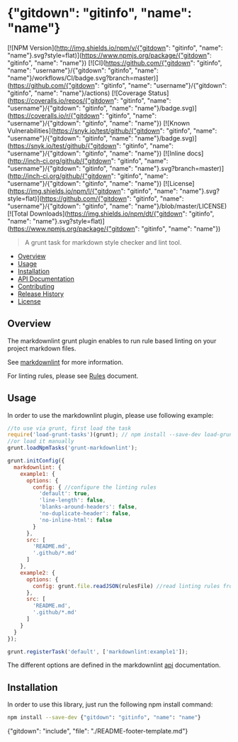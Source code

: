 # {"gitdown": "gitinfo", "name": "name"}

[![NPM Version](http://img.shields.io/npm/v/{"gitdown": "gitinfo", "name": "name"}.svg?style=flat)](https://www.npmjs.org/package/{"gitdown": "gitinfo", "name": "name"}) [![CI](https://github.com/{"gitdown": "gitinfo", "name": "username"}/{"gitdown": "gitinfo", "name": "name"}/workflows/CI/badge.svg?branch=master)](https://github.com/{"gitdown": "gitinfo", "name": "username"}/{"gitdown": "gitinfo", "name": "name"}/actions) [![Coverage Status](https://coveralls.io/repos/{"gitdown": "gitinfo", "name": "username"}/{"gitdown": "gitinfo", "name": "name"}/badge.svg)](https://coveralls.io/r/{"gitdown": "gitinfo", "name": "username"}/{"gitdown": "gitinfo", "name": "name"}) [![Known Vulnerabilities](https://snyk.io/test/github/{"gitdown": "gitinfo", "name": "username"}/{"gitdown": "gitinfo", "name": "name"}/badge.svg)](https://snyk.io/test/github/{"gitdown": "gitinfo", "name": "username"}/{"gitdown": "gitinfo", "name": "name"}) [![Inline docs](http://inch-ci.org/github/{"gitdown": "gitinfo", "name": "username"}/{"gitdown": "gitinfo", "name": "name"}.svg?branch=master)](http://inch-ci.org/github/{"gitdown": "gitinfo", "name": "username"}/{"gitdown": "gitinfo", "name": "name"}) [![License](https://img.shields.io/npm/l/{"gitdown": "gitinfo", "name": "name"}.svg?style=flat)](https://github.com/{"gitdown": "gitinfo", "name": "username"}/{"gitdown": "gitinfo", "name": "name"}/blob/master/LICENSE) [![Total Downloads](https://img.shields.io/npm/dt/{"gitdown": "gitinfo", "name": "name"}.svg?style=flat)](https://www.npmjs.org/package/{"gitdown": "gitinfo", "name": "name"})

> A grunt task for markdown style checker and lint tool.

* [Overview](#overview)
* [Usage](#usage)
* [Installation](#installation)
* [API Documentation](docs/api.md)
* [Contributing](.github/CONTRIBUTING.md)
* [Release History](#history)
* [License](#license)

<a name="overview"></a>
## Overview
The markdownlint grunt plugin enables to run rule based linting on your project markdown files.

See [markdownlint](https://github.com/DavidAnson/markdownlint) for more information.

For linting rules, please see [Rules](https://github.com/DavidAnson/markdownlint/blob/master/doc/Rules.md) document.

<a name="usage"></a>
## Usage
In order to use the markdownlint plugin, please use following example:

```js
//to use via grunt, first load the task
require('load-grunt-tasks')(grunt); // npm install --save-dev load-grunt-tasks
//or load it manually
grunt.loadNpmTasks('grunt-markdownlint');

grunt.initConfig({
  markdownlint: {
    example1: {
      options: {
        config: { //configure the linting rules
          'default': true,
          'line-length': false,
          'blanks-around-headers': false,
          'no-duplicate-header': false,
          'no-inline-html': false
        }
      },
      src: [
        'README.md',
        '.github/*.md'
      ]
    },
    example2: {
      options: {
        config: grunt.file.readJSON(rulesFile) //read linting rules from file
      },
      src: [
        'README.md',
        '.github/*.md'
      ]
    }
  }
});

grunt.registerTask('default', ['markdownlint:example1']);
```

The different options are defined in the markdownlint [api](https://github.com/DavidAnson/markdownlint#api) documentation.

<a name="installation"></a>
## Installation
In order to use this library, just run the following npm install command:

```sh
npm install --save-dev {"gitdown": "gitinfo", "name": "name"}
```

{"gitdown": "include", "file": "./README-footer-template.md"}
